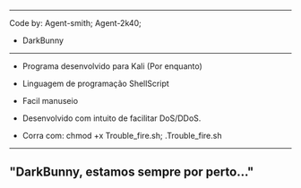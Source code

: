   -----------------------------------------------------
  Code by: Agent-smith; Agent-2k40; 

  - DarkBunny
  -----------------------------------------------------

  - Programa desenvolvido para Kali (Por enquanto)
  - Linguagem de programação ShellScript
  - Facil manuseio
  - Desenvolvido com intuito de facilitar DoS/DDoS.

  - Corra com: chmod +x Trouble_fire.sh; 
	       .Trouble_fire.sh 
 
  -----------------------------------------------------
  "DarkBunny, estamos sempre por perto..."
  -----------------------------------------------------

